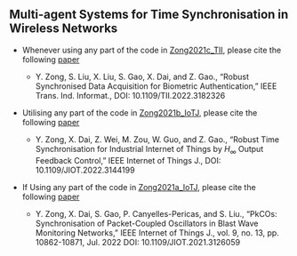 ## Multi-agent Systems for Time Synchronisation in Wireless Networks

- Whenever using any part of the code in [Zong2021c_TII](https://github.com/zongyan/MASTSyncSim/tree/Zong2021c_TII), please cite the following [paper](http://yzong.com/pub/Zong2022b.pdf)

  - Y. Zong, S. Liu, X. Liu, S. Gao, X. Dai, and Z. Gao., “Robust Synchronised Data Acquisition for Biometric Authentication,” IEEE Trans. Ind. Informat., DOI: 10.1109/TII.2022.3182326

- Utilising any part of the code in [Zong2021b_IoTJ](https://github.com/zongyan/MASTSyncSim/tree/Zong2021b_IoTJ), please cite the following [paper](http://yzong.com/pub/Zong2022a.pdf)

  - Y. Zong, X. Dai, Z. Wei, M. Zou, W. Guo, and Z. Gao., “Robust Time Synchronisation for Industrial Internet of Things by $H_\infty$ Output Feedback Control,” IEEE Internet of Things J., DOI: 10.1109/JIOT.2022.3144199

- If Using any part of the code in [Zong2021a_IoTJ](https://github.com/zongyan/MASTSyncSim/tree/Zong2021a_IoTJ), please cite the following [paper](http://yzong.com/pub/Zong2021.pdf)

  - Y. Zong, X. Dai, S. Gao, P. Canyelles-Pericas, and S. Liu., “PkCOs: Synchronisation of Packet-Coupled Oscillators in Blast Wave Monitoring Networks,” IEEE Internet of Things J., vol. 9, no. 13, pp. 10862-10871, Jul. 2022 DOI: 10.1109/JIOT.2021.3126059